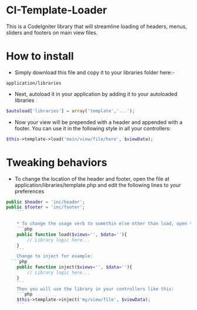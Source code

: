 # CI-Template-Loader
This is a CodeIgniter library that will streamline loading of headers, menus, sliders and footers on main view files.

# How to install
* Simply download this file and copy it to your libraries folder here:-
```
application/libraries
```
* Next, autoload it in your application by adding it to your autoloaded libraries
```php
$autoload['libraries'] = array('template','...');
```

* Now your view will be prepended with a header and appended with a footer. 
You can use it in the following style in all your controllers:
```php
$this->template->load('main/view/file/here', $viewData);
```

# Tweaking behaviors
* To change the location of the header and footer, open the file 
at application/libraries/template.php and edit the following lines to your preferences
```php
public $header = 'inc/header';
public $footer = 'inc/footer';
 	```
 	
 	* To change the usage verb to somethin else other than load, open the file at application/libraries/template.php and edit the public function name:
 	```php
 	public function load($views='', $data=''){
 	    // Library logic here...
 	}
 	```
 	Change to inject for example:
  ```php
 	public function inject($views='', $data=''){
 	    // Library logic here...
 	}
 	```
 	Then you will use the library in your controllers like this:
 	```php
 	$this->template->inject('my/view/file', $viewData);
 	```

 	


